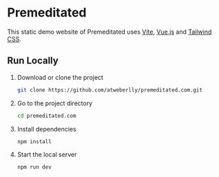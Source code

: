 # Premeditated

This static demo website of Premeditated uses [Vite](https://vitejs.dev/), [Vue.js](https://vuejs.org/) and [Tailwind CSS](https://tailwindcss.com/).

## Run Locally

1. Download or clone the project

   ```sh
   git clone https://github.com/atweberlly/premeditated.com.git
   ```

2. Go to the project directory

   ```sh
   cd premeditated.com
   ```

3. Install dependencies

   ```sh
   npm install
   ```

4. Start the local server

   ```sh
   npm run dev
   ```
